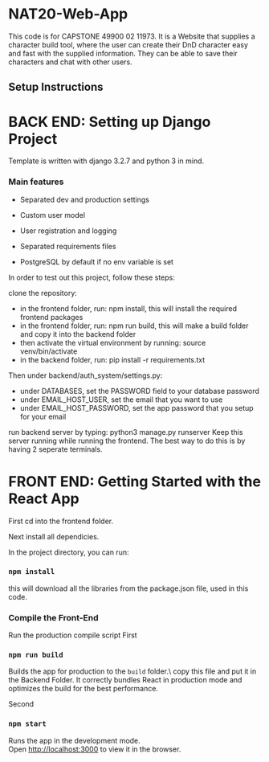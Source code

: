 # NAT20-Web-App

This code is for CAPSTONE 49900 02 11973. It is a Website that supplies a character build tool, where the user can create their DnD character easy and fast with the supplied information. They can be able to save their characters and chat with other users.

## Setup Instructions

# BACK END: Setting up Django Project
Template is written with django 3.2.7 and python 3 in mind.

### Main features

* Separated dev and production settings

* Custom user model

* User registration and logging

* Separated requirements files

* PostgreSQL by default if no env variable is set

In order to test out this project, follow these steps:

clone the repository:

- in the frontend folder, run: npm install, this will install the required frontend packages
- in the frontend folder, run: npm run build, this will make a build folder and copy it into the backend folder
- then activate the virtual environment by running: source venv/bin/activate
- in the backend folder, run: pip install -r requirements.txt

Then under backend/auth_system/settings.py:

-   under DATABASES, set the PASSWORD field to your database password
-   under EMAIL_HOST_USER, set the email that you want to use
-   under EMAIL_HOST_PASSWORD, set the app password that you setup for your email

run backend server by typing: python3 manage.py runserver
Keep this server running while running the frontend. The best way to do this is by having 2 seperate terminals. 

# FRONT END: Getting Started with the React App

First cd into the frontend folder.

Next install all dependicies.

In the project directory, you can run:

### `npm install`
this will download all the libraries from the package.json file, used in this code.

### Compile the Front-End
Run the production compile script
First
### `npm run build`
Builds the app for production to the `build` folder.\ copy this file and put it in the Backend Folder.
It correctly bundles React in production mode and optimizes the build for the best performance.

Second
### `npm start`

Runs the app in the development mode.\
Open [http://localhost:3000](http://localhost:3000) to view it in the browser.

